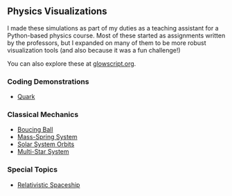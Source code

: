 ## Physics Visualizations

I made these simulations as part of my duties as a teaching assistant for a Python-based physics course. Most of these started as assignments written by the professors, but I expanded on many of them to be more robust visualization tools (and also because it was a fun challenge!)

You can also explore these at [glowscript.org](https://glowscript.org/#/user/virginia.e.price/folder/contempphys/).

### Coding Demonstrations

- [Quark](contemp_phys/demos/quark)

### Classical Mechanics

- [Boucing Ball](/classical/bounce)
- [Mass-Spring System]()
- [Solar System Orbits]()
- [Multi-Star System]()

### Special Topics

- [Relativistic Spaceship]()
